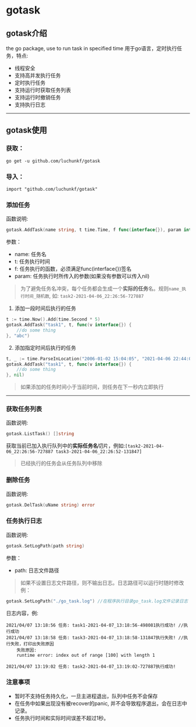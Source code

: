 # gotask

## gotask介绍

the go package, use to run task in specified time
用于go语言，定时执行任务，特点:

- 线程安全
- 支持高并发执行任务
- 定时执行任务
- 支持运行时获取任务列表
- 支持运行时撤销任务
- 支持执行日志

---

## gotask使用

### 获取：
`go get -u github.com/luchunkf/gotask`

### 导入：  
`import "github.com/luchunkf/gotask"`

### 添加任务

函数说明:  

```go
gotask.AddTask(name string, t time.Time, f func(interface{}), param interface{})
```

参数：

- name: 任务名  
- t: 任务执行时间
- f: 任务执行的函数，必须满足func(interface{})签名
- param: 任务执行时所传入的参数(如果没有参数可以传入nil)
  
> 为了避免任务名冲突，每个任务都会生成一个**实际的任务**名。规则`name_执行时间_随机数`, 如: `task2-2021-04-06_22:26:56-727887`  


1. 添加一段时间后执行的任务

```go
t := time.Now().Add(time.Second * 5)
gotask.AddTask("task1", t, func(v interface{}) {
    //do some thing
}, "abc")
```

2. 添加指定时间后执行的任务

```go
t, _ := time.ParseInLocation("2006-01-02 15:04:05", "2021-04-06 22:44:00", time.Local)
gotask.AddTask("task1", t, func(v interface{}) {
    //do some thing
}, nil)
```

> 如果添加的任务时间小于当前时间，则任务在下一秒内立即执行

---  

### 获取任务列表

函数说明:  

```go
gotask.ListTask() []string
```

获取当前已加入执行队列中的**实际任务名**切片，例如:`[task2-2021-04-06_22:26:56-727887 task3-2021-04-06_22:26:52-131847]`
> 已经执行的任务会从任务队列中移除

### 删除任务

函数说明:  

```go
gotask.DelTask(uName string) error

```

### 任务执行日志

函数说明:  

```go
gotask.SetLogPath(path string)
```

参数：

- path: 日志文件路径
  
> 如果不设置日志文件路径，则不输出日志。日志路径可以运行时随时修改
例：
```go
gotask.SetLogPath("./go_task.log") //在程序执行目录go_task.log文件记录日志
```

日志内容，例:
```
2021/04/07 13:18:56 任务: task1-2021-04-07_13:18:56-498081执行成功! //执行成功
2021/04/07 13:18:58 任务: task3-2021-04-07_13:18:58-131847执行失败! //执行失败，打印出失败原因
	失败原因:
	runtime error: index out of range [100] with length 1
	
2021/04/07 13:19:02 任务: task2-2021-04-07_13:19:02-727887执行成功!
```

### 注意事项

- 暂时不支持任务持久化，一旦主进程退出，队列中任务不会保存
- 在任务中如果出现没有被recover的panic, 并不会导致程序退出，会在日志中记录。
- 任务执行时间和实际时间误差不超过1秒。
